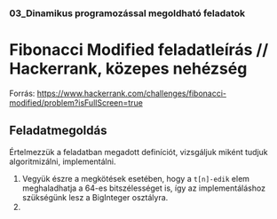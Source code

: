 ### 03_Dinamikus programozással megoldható feladatok

# Fibonacci Modified feladatleírás // Hackerrank, közepes nehézség
Forrás: https://www.hackerrank.com/challenges/fibonacci-modified/problem?isFullScreen=true
## Feladatmegoldás  
Értelmezzük a feladatban megadott definíciót, vizsgáljuk miként tudjuk algoritmizálni, implementálni.  

1. Vegyük észre a megkötések esetében, hogy a `t[n]-edik` elem meghaladhatja a 64-es bitszélességet is, így az implementáláshoz szükségünk lesz a BigInteger osztályra.
2. 





